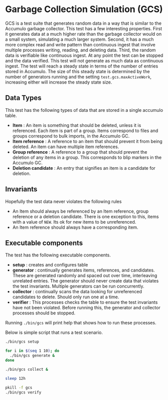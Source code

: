 <!--

    Licensed to the Apache Software Foundation (ASF) under one
    or more contributor license agreements.  See the NOTICE file
    distributed with this work for additional information
    regarding copyright ownership.  The ASF licenses this file
    to you under the Apache License, Version 2.0 (the
    "License"); you may not use this file except in compliance
    with the License.  You may obtain a copy of the License at

      https://www.apache.org/licenses/LICENSE-2.0

    Unless required by applicable law or agreed to in writing,
    software distributed under the License is distributed on an
    "AS IS" BASIS, WITHOUT WARRANTIES OR CONDITIONS OF ANY
    KIND, either express or implied.  See the License for the
    specific language governing permissions and limitations
    under the License.

-->

# Garbage Collection Simulation (GCS)

GCS is a test suite that generates random data in a way that is similar to the
Accumulo garbage collector. This test has a few interesting properties. First
it generates data at a much higher rate than the garbage collector would on a
small system, simulating a much larger system. Second, it has a much more
complex read and write pattern than continuous ingest that involve multiple
processes writing, reading, and deleting data. Third, the random data is
verifiable like continuous ingest. At any point the test can be stopped and
the data verified. This test will not generate as much data as continuous
ingest. The test will reach a steady state in terms of the number of entries
stored in Accumulo. The size of this steady state is determined by the number
of generators running and the setting `test.gcs.maxActiveWork`, increasing
either will increase the steady state size.

## Data Types

This test has the following types of data that are stored in a single accumulo table.

 * **Item** : An item is something that should be deleted, unless it is referenced.
   Each item is part of a group. Items correspond to files and groups
   correspond to bulk imports, in the Accumulo GC.
 * **Item reference** : A reference to an item that should prevent it from
   being deleted. An item can have multiple item references.
 * **Group reference** : A reference to a group that should prevent the
   deletion of any items in a group. This corresponds to blip markers in the
   Accumulo GC.
 * **Deletion candidate** : An entry that signifies an item is a candidate for deletion.

## Invariants

Hopefully the test data never violates the following rules

 * An Item should always be referenced by an Item reference, group reference or
   a deletion candidate. There is one exception to this, items with a value of
  `NEW`. Its ok for new items to be unreferenced.
 * An Item reference should always have a corresponding item.

## Executable components

The test has the following executable components.

 * **setup** : creates and configures table
 * **generator** : continually generates items, references, and candidates.
   These are generated randomly and spaced out over time, interleaving
   unrelated entries. The generator should never create data that violates the
   test invariants. Multiple generators can be run concurrently.
 * **collector** : continually scans the data looking for unreferenced
   candidates to delete. Should only run one at a time.
 * **verifier** :  This processes checks the table to ensure the test
   invariants have not been violated. Before running this, the generator and
   collector processes should be stopped.

Running `./bin/gcs` will print help that shows how to run these processes.

Below is simple script that runs a test scenario.

```bash
./bin/gcs setup

for i in $(seq 1 10); do
  ./bin/gcs generate &
done

./bin/gcs collect &

sleep 12h

pkill -f gcs
./bin/gcs verify
```
